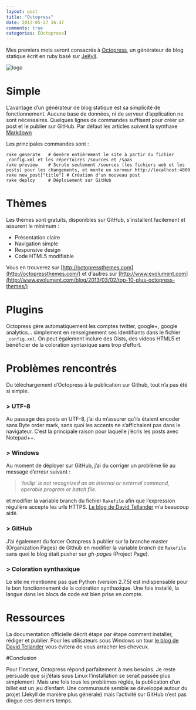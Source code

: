 ```yaml
---
layout: post
title: "Octopress"
date: 2013-05-27 16:47
comments: true
categories: [Octopress]
---
```


Mes premiers mots seront consacrés à [Octopress](http://octopress.org), un générateur de blog statique écrit en ruby basé sur [JeKyll](http://jekyllrb.com).

<img class="middle" src="{{ root_url }}/images/posts/octopress-logo.png" title="logo" >

<!--more-->

# Simple
L’avantage d’un générateur de blog statique est sa simplicité de fonctionnement. Aucune base de données, ni de serveur d’application ne sont nécessaires. 
Quelques lignes de commandes suffisent pour créer un post et le publier sur GitHub. Par défaut les articles suivent la synthaxe 
[Markdown](http://daringfireball.net/projects/markdown/)

Les principales commandes sont :

```
rake generate   # Genère entièrement le site à partir du fichier _config.xml et les répertoires /sources et /saas
rake preview    # Scrute seulement /sources (les fichiers web et les posts) pour les changements, et monte un serveur http://localhost:4000
rake new_post["title"] # Création d'un nouveau post
rake deploy     # Déploiement sur GitHub
```

# Thèmes
Les thèmes sont gratuits, disponibles sur GitHub, s’installent facilement et assurent le minimum :

* Présentation claire
* Navigation simple 
* Responsive design
* Code HTML5 modifiable

Vous en trouverez sur [http://octopressthemes.com](http://octopressthemes.com/) et d'autres sur [http://www.evolument.com](http://www.evolument.com/blog/2013/03/02/top-10-plus-octopress-themes/)

# Plugins
Octopress gère automatiquement les comptes twitter, google+, google analytics… simplement en renseignement ses identifiants dans le fichier ```_config.xml```.
On peut également inclure des Gists, des videos HTML5 et bénéficier de la coloration syntaxique sans trop d’effort.

# Problèmes rencontrés
Du téléchargement d’Octopress à la publication sur Github, tout n’a pas été si simple.
### > UTF-8
Au passage des posts en UTF-8, j’ai du m’assurer qu’ils étaient encoder sans Byte order mark, sans quoi les accents ne s’affichaient pas dans le navigateur. 
C’est la principale raison pour laquelle j’écris les posts avec Notepad++.
### > Windows

Au moment de déployer sur GitHub, j’ai du corriger un problème lié au message d’erreur suivant :
> *‘hellip’ is not recognized as an internal or external command, operable program or batch file.*

et modifier la variable branch du fichier ```Rakefile``` afin que l’expression régulière accepte les urls HTTPS.
[Le blog de David Tellander](http://derantell.github.io/blog/2012/12/02/getting-started-with-octopress-on-windows/) m’a beaucoup aidé.

### > GitHub
J’ai également du forcer Octopress à publier sur la branche master (Organization Pages) de Github en modifier la variable *branch* de ```Rakefile``` sans quoi le blog était pusher sur *gh-pages* (Project Page).
### > Coloration synthaxique
Le site ne mentionne pas que Python (version 2.7.5) est indispensable pour le bon fonctionnement de la coloration synthaxique. Une fois installé, la langue dans les blocs de code est bien prise en compte.

# Ressources
La documentation officielle décrit étape par étape comment installer, rédiger et publier. Pour les utilisateurs sous Windows 
un tour [le blog de David Tellander](http://derantell.github.io/blog/2012/12/02/getting-started-with-octopress-on-windows/) vous évitera de vous arracher les cheveux.

#Conclusion

Pour l’instant, Octopress répond parfaitement à mes besoins. Je reste persuadé que si j’étais sous Linux l’installation se serait passée plus simplement. 
Mais une fois tous les problèmes réglés, la publication d’un billet est un jeu d’enfant. Une communauté semble se développé autour du projet (Jekyll de manière plus générale) 
mais l’activité sur GitHub n’est pas dingue ces derniers temps.